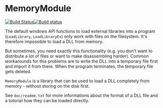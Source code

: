 MemoryModule
============

[![Build Status](https://travis-ci.org/fancycode/MemoryModule.svg?branch=master)](https://travis-ci.org/fancycode/MemoryModule)[![Build status](https://ci.appveyor.com/api/projects/status/qcrfxbno0jbbl9cx/branch/master?svg=true)](https://ci.appveyor.com/project/fancycode/memorymodule)

The default windows API functions to load external libraries into a program
(`LoadLibrary`, `LoadLibraryEx`) only work with files on the filesystem.  It's
therefore impossible to load a DLL from memory.

But sometimes, you need exactly this functionality (e.g. you don't want to
distribute a lot of files or want to make disassembling harder).  Common
workarounds for this problems are to write the DLL into a temporary file
first and import it from there.  When the program terminates, the temporary
file gets deleted.

`MemoryModule` is a library that can be used to load a DLL completely from
memory - without storing on the disk first.

See `doc/readme.txt` for more informations about the format of a DLL file and
a tutorial how they can be loaded directly.
